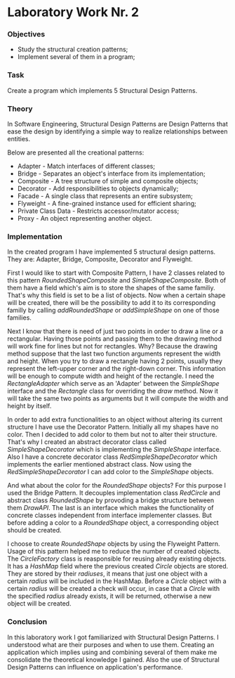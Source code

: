 # Laboratory Work Nr. 2

### Objectives
 - Study the structural creation patterns;
 - Implement several of them in a program;

### Task
Create a program which implements 5 Structural Design Patterns.

### Theory
In Software Engineering, Structural Design Patterns are Design Patterns that ease the design by identifying a simple way to realize
relationships between entities.

Below are presented all the creational patterns:
 - Adapter - Match interfaces of different classes;
 - Bridge - Separates an object's interface from its implementation;
 - Composite - A tree structure of simple and composite objects;
 - Decorator - Add responsibilities to objects dynamically;
 - Facade - A single class that represents an entire subsystem;
 - Flyweight - A fine-grained instance used for efficient sharing;
 - Private Class Data - Restricts accessor/mutator access;
 - Proxy - An object representing another object.
 
 ### Implementation
In the created program I have implemented 5 structural design patterns. They are: Adapter, Bridge, Composite, Decorator and Flyweight.
 
First I would like to start with Composite Pattern, I have 2 classes related to this pattern _RoundedShapeComposite_ and
_SimpleShapeComposite_. Both of them have a field which's aim is to store the shapes of the same familiy. That's why this field is set to
be a list of objects. Now when a certain shape will be created, there will be the possibility to add it to its corresponding familly by
calling _addRoundedShape_ or _addSimpleShape_ on one of those families.
 
Next I know that there is need of just two points in order to draw a line or a rectangular. Having those points and passing them to the
drawing method will work fine for lines but not for rectangles. Why? Because the drawing method suppose that the last two function
arguments represent the width and height. When you try to draw a rectangle having 2 points, usually they represent the left-upper corner
and the right-down corner. This information will be enough to compute width and height of the rectangle. I need the
_RectangleAdapter_ which serve as an 'Adapter' between the _SimpleShape_ interface and the _Rectangle_ class for overriding the _draw_
method. Now it will take the same two points as arguments but it will compute the width and height by itself.

In order to add extra functionalities to an object without altering its current structure I have use the Decorator Pattern. Initially all
my shapes have no color. Then I decided to add color to them but not to alter their structure. That's why I created an abstract decorator
class called _SimpleShapeDecorator_ which is implementing the _SimpleShape_ interface. Also I have a concrete decorator class 
_RedSimpleShapeDecorator_ which implements the earlier mentioned abstract class. Now using the _RedSimpleShapeDecorator_ I can add color
to the _SimpleShape_ objects.

And what about the color for the _RoundedShape_ objects? For this purpose I used the Bridge Pattern. It decouples implementation
class _RedCircle_ and abstract class _RoundedShape_ by provoding a bridge structure between them _DrawAPI_. The last is an interface
which makes the functionality of concrete classes independent from interface implementer classes. But before adding a color to a
_RoundedShape_ object, a corresponding object should be created.

I choose to create _RoundedShape_ objects by using the Flyweight Pattern. Usage of this pattern helped me to reduce the number of created
objects. The _CircleFactory_ class is reasponsible for reusing already existing objects. It has a _HashMap_ field where the previous
created _Circle_ objects are stored. They are stored by their _radiuses_, it means that just one object with a certain _radius_ will be
included in the HashMap. Before a _Circle_ object with a certain _radius_ will be created a check will occur, in case that a _Circle_
with the specified _radius_ already exists, it will be returned, otherwise a new object will be created.

### Conclusion
In this laboratory work I got familiarized with Structural Design Patterns. I understood what are their purposes and when to use them.
Creating an application which implies using and combining several of them make me consolidate the theoretical knowledge I gained. Also
the use of Structural Design Patterns can influence on application's performance.
